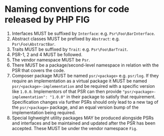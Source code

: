 Naming conventions for code released by PHP FIG
===============================================

1. Interfaces MUST be suffixed by `Interface`: e.g. `Psr\Foo\BarInterface`.
2. Abstract classes MUST be prefixed by `Abstract`: e.g. `Psr\Foo\AbstractBar`.
3. Traits MUST be suffixed by `Trait`: e.g. `Psr\Foo\BarTrait`.
4. PSR-1, 2 and 4 MUST be followed.
5. The vendor namespace MUST be `Psr`.
6. There MUST be a package/second-level namespace in relation with the PSR that
   covers the code.
7. Composer package MUST be named `psr/<package>` e.g. `psr/log`. If they
   require an implementation as a virtual package it MUST be named
   `psr/<package>-implementation` and be required with a specific version like
   `1.0.0`. Implementors of that PSR can then provide
   `"psr/<package>-implementation": "1.0.0"` in their package to satisfy that
   requirement. Specification changes via further PSRs should only lead to a new
   tag of the `psr/<package>` package, and an equal version bump of the
   implementation being required.
8. Special lighweight utility packages MAY be produced alongside PSRs and
   interfaces and be maintained and updated after the PSR has been accepted. These
   MUST be under the vendor namespace `Fig`.

<!-- ready: no -->
<!-- revision: 49b93d55188dadbb09fd7147a62cf5dab925fdea -->